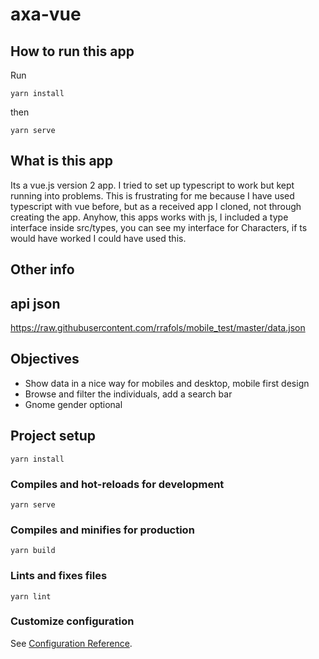 # axa-vue

## How to run this app

Run

```
yarn install
```

then

```
yarn serve
```

## What is this app

Its a vue.js version 2 app. I tried to set up typescript to work but kept running into problems. This is frustrating for me because I have used typescript with vue before, but as a received app I cloned, not through creating the app. Anyhow, this apps works with js, I included a type interface inside src/types, you can see my interface for Characters, if ts would have worked I could have used this.

## Other info

## api json

https://raw.githubusercontent.com/rrafols/mobile_test/master/data.json

## Objectives

- Show data in a nice way for mobiles and desktop, mobile first design
- Browse and filter the individuals, add a search bar
- Gnome gender optional

## Project setup

```
yarn install
```

### Compiles and hot-reloads for development

```
yarn serve
```

### Compiles and minifies for production

```
yarn build
```

### Lints and fixes files

```
yarn lint
```

### Customize configuration

See [Configuration Reference](https://cli.vuejs.org/config/).

